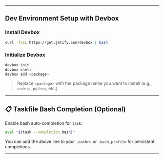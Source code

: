 
---

## Dev Environment Setup with Devbox

### Install Devbox

```bash
curl -fsSL https://get.jetify.com/devbox | bash
```

### Initialize Devbox

```bash
devbox init
devbox shell
devbox add <package>
```

> Replace `<package>` with the package name you want to install (e.g., `nodejs`, `python`, etc.)

---

## 📋 Taskfile Bash Completion (Optional)

Enable bash auto-completion for `task`:

```bash
eval "$(task --completion bash)"
```

You can add the above line to your `.bashrc` or `.bash_profile` for persistent completions.

---